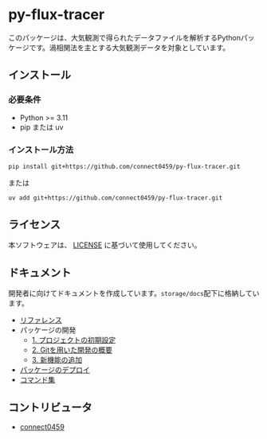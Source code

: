 # py-flux-tracer

このパッケージは、大気観測で得られたデータファイルを解析するPythonパッケージです。渦相関法を主とする大気観測データを対象としています。

## インストール

### 必要条件

- Python >= 3.11
- pip または uv

### インストール方法

```bash
pip install git+https://github.com/connect0459/py-flux-tracer.git
```

または

```bash
uv add git+https://github.com/connect0459/py-flux-tracer.git
```

## ライセンス

本ソフトウェアは、 [LICENSE](https://github.com/connect0459/py_flux_tracer/blob/main/LICENSE) に基づいて使用してください。

## ドキュメント

開発者に向けてドキュメントを作成しています。`storage/docs`配下に格納しています。

- [リファレンス](./storage/docs/references.md)
- パッケージの開発
  - [1. プロジェクトの初期設定](./storage/docs/development/1-init-project.md)
  - [2. Gitを用いた開発の概要](./storage/docs/development/2-overview-git.md)
  - [3. 新機能の追加](./storage/docs/development/3-add-features.md)
- [パッケージのデプロイ](./storage/docs/deployment.md)
- [コマンド集](./storage/docs/cmd.md)

## コントリビュータ

- [connect0459](https://github.com/connect0459)
